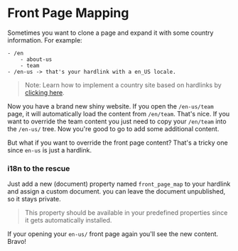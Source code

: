 # Front Page Mapping
Sometimes you want to clone a page and expand it with some country information. For example:

```text
- /en
    - about-us
    - team
- /en-us -> that's your hardlink with a en_US locale. 
```

> Note: Learn how to implement a country site based on hardlinks by [clicking here](27_Countries.md).

Now you have a brand new shiny website. If you open the `/en-us/team` page, it will automatically load the content from `/en/team`. That's nice.
If you want to override the team content you just need to copy your `/en/team` into the `/en-us/` tree. Now you're good to go to add some additional content.

But what if you want to override the front page content? That's a tricky one since `en-us` is just a hardlink.

### i18n to the rescue
Just add a new (document) property  named `front_page_map` to your hardlink and assign a custom document. you can leave the document unpublished, so it stays private.

> This property should be available in your predefined properties since it gets automatically installed.

If your opening your `en-us/` front page again you'll see the new content. Bravo!
